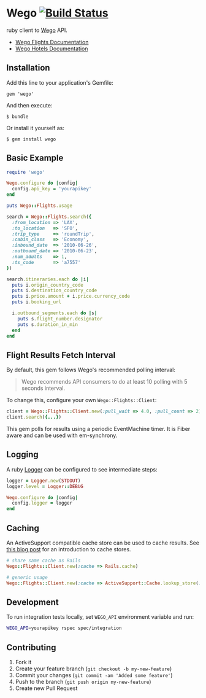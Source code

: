 # Wego [![Build Status](https://secure.travis-ci.org/jch/rack-stream.png?branch=master)](http://travis-ci.org/jch/rack-stream)

ruby client to [Wego](http://www.wego.com/) API.

* [Wego Flights Documentation](http://www.wego.com/api/flights/docs)
* [Wego Hotels Documentation](http://www.wego.com/api/hotels/docs)

## Installation

Add this line to your application's Gemfile:

    gem 'wego'

And then execute:

    $ bundle

Or install it yourself as:

    $ gem install wego

## Basic Example

```ruby
require 'wego'

Wego.configure do |config|
  config.api_key = 'yourapikey'
end

puts Wego::Flights.usage

search = Wego::Flights.search({
  :from_location => 'LAX',
  :to_location   => 'SFO',
  :trip_type     => 'roundTrip',
  :cabin_class   => 'Economy',
  :inbound_date  => '2010-06-26',
  :outbound_date => '2010-06-23',
  :num_adults    => 1,
  :ts_code       => 'a7557'
})

search.itineraries.each do |i|
  puts i.origin_country_code
  puts i.destination_country_code
  puts i.price.amount + i.price.currency_code
  puts i.booking_url

  i.outbound_segments.each do |s|
    puts s.flight_number.designator
    puts s.duration_in_min
  end
end
```

## Flight Results Fetch Interval

By default, this gem follows Wego's recommended polling interval:

> Wego recommends API consumers to do at least 10 polling with 5 seconds interval.

To change this, configure your own `Wego::Flights::Client`:

```ruby
client = Wego::Flights::Client.new(:pull_wait => 4.0, :pull_count => 2)
client.search({...})
```

This gem polls for results using a periodic EventMachine timer.
It is Fiber aware and can be used with em-synchrony.

## Logging

A ruby [Logger](http://www.ruby-doc.org/stdlib-1.9.3/libdoc/logger/rdoc/Logger.html)
can be configured to see intermediate steps:

```ruby
logger = Logger.new(STDOUT)
logger.level = Logger::DEBUG

Wego.configure do |config|
  config.logger = logger
end
```

## Caching

An ActiveSupport compatible cache store can be used to cache results.
See [this blog post](http://intridea.com/posts/writing-a-custom-rails-cache-store)
for an introduction to cache stores.

```ruby
# share same cache as Rails
Wego::Flights::Client.new(:cache => Rails.cache)

# generic usage
Wego::Flights::Client.new(:cache => ActiveSupport::Cache.lookup_store(:memory_store))
```

## Development

To run integration tests locally, set `WEGO_API` environment variable and run:

```sh
WEGO_API=yourapikey rspec spec/integration
```

## Contributing

1. Fork it
2. Create your feature branch (`git checkout -b my-new-feature`)
3. Commit your changes (`git commit -am 'Added some feature'`)
4. Push to the branch (`git push origin my-new-feature`)
5. Create new Pull Request
